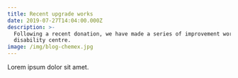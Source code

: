 ```yaml
---
title: Recent upgrade works
date: 2019-07-27T14:04:00.000Z
description: >-
  Following a recent donation, we have made a series of improvement works to the
  disability centre.
image: /img/blog-chemex.jpg
---
```

Lorem ipsum dolor sit amet.
